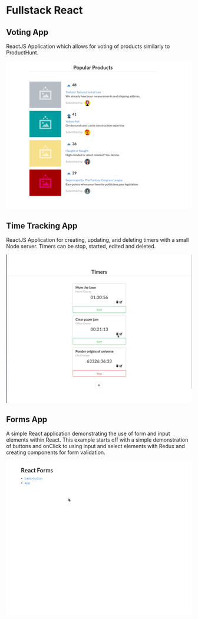 # Fullstack React

## Voting App
ReactJS Application which allows for voting of products similarly to ProductHunt.

![Demonstration GIF of Voting App](./voting_app/images/demonstration.gif)

## Time Tracking App
ReactJS Application for creating, updating, and deleting timers with a small Node server. Timers can be stop, started, edited and deleted.

![Demonstration GIF of Time Tracking App](./time_tracking_app/images/demonstration.gif)

## Forms App
A simple React application demonstrating the use of form and input elements within React. This example starts off with a simple demonstration of buttons and onClick to using input and select elements with Redux and creating components for form validation.

![Demonstration GIF of Forms App](./forms/images/demonstration.gif)
